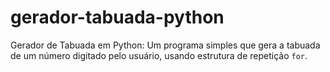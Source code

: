 # gerador-tabuada-python
 Gerador de Tabuada em Python: Um programa simples que gera a tabuada de um número digitado pelo usuário, usando estrutura de repetição `for`.  
